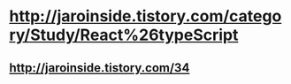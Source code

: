 # http://jaroinside.tistory.com/category/Study/React%26typeScript
## http://jaroinside.tistory.com/34